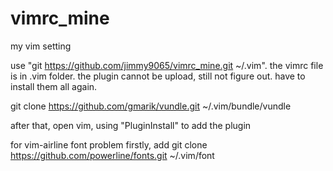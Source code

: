 # vimrc_mine

my vim setting

use "git https://github.com/jimmy9065/vimrc_mine.git ~/.vim". the vimrc file is in .vim folder.
the plugin cannot be upload, still not figure out. have to install them all again.

git clone https://github.com/gmarik/vundle.git ~/.vim/bundle/vundle

after that, open vim, using "PluginInstall" to add the plugin

for vim-airline font problem
firstly, add git clone https://github.com/powerline/fonts.git ~/.vim/font
